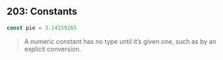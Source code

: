 ## 203: Constants

```go
const pie = 3.14159265
```

> A numeric constant has no type until it’s given one, such as by an explicit conversion.
